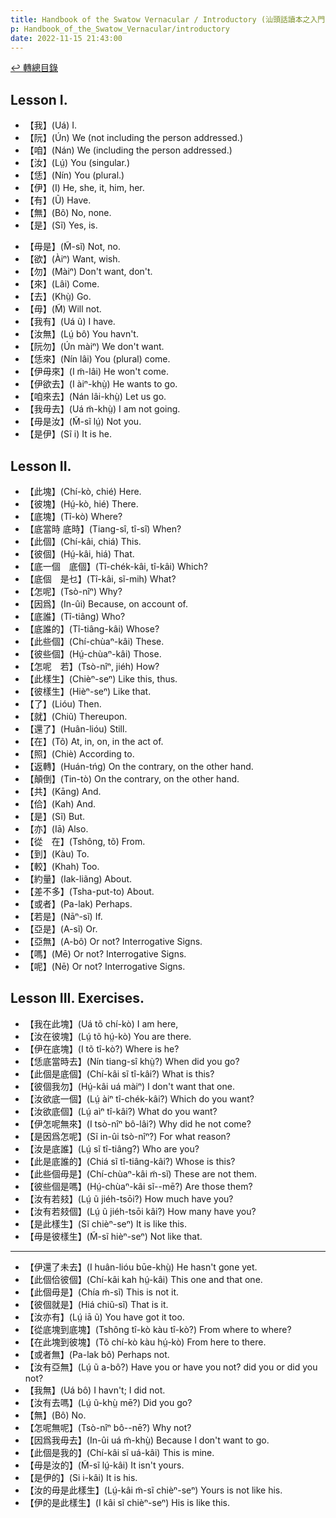 ```yaml
---
title: Handbook of the Swatow Vernacular / Introductory (汕頭話讀本之入門)
p: Handbook_of_the_Swatow_Vernacular/introductory
date: 2022-11-15 21:43:00
---
```


[↩️ 轉總目錄](/Handbook_of_the_Swatow_Vernacular)

## Lesson I.

* 【我】(Uá) I.
* 【阮】(Ún) We (not including the person addressed.)
* 【咱】(Nán) We (including the person addressed.)
* 【汝】(Lṳ́) You (singular.)
* 【恁】(Nín) You (plural.)
* 【伊】(I) He, she, it, him, her.
* 【有】(Ũ) Have.
* 【無】(Bô) No, none.
* 【是】(Sĩ) Yes, is.
<!--more-->
* 【毋是】(M̃-sĩ) Not, no.
* 【欲】(Àiⁿ) Want, wish.
* 【勿】(Màiⁿ) Don't want, don't.
* 【來】(Lâi) Come.
* 【去】(Khṳ̀) Go.
* 【毋】(M̃) Will not.
* 【我有】(Uá ũ) I have.
* 【汝無】(Lṳ́ bô) You havn't.
* 【阮勿】(Ún màiⁿ) We don't want.
* 【恁來】(Nín lâi) You (plural) come.
* 【伊毋來】(I m̃-lâi) He won't come.
* 【伊欲去】(I àiⁿ-khṳ̀) He wants to go.
* 【咱來去】(Nán lâi-khṳ̀) Let us go.
* 【我毋去】(Uá m̃-khṳ̀) I am not going.
* 【毋是汝】(M̃-sĩ lṳ́) Not you.
* 【是伊】(Sĩ i) It is he.

## Lesson II.

* 【此塊】(Chí-kò, chié) Here.
* 【彼塊】(Hṳ́-kò, hié) There.
* 【底塊】(Tî-kò) Where?
* 【底當時  底時】(Tiang-sî, tî-sî) When?
* 【此個】(Chí-kâi, chiá) This.
* 【彼個】(Hṳ́-kâi, hiá) That.
* 【底一個　底個】(Tî-chék-kâi, tî-kâi) Which?
* 【底個　是乜】(Tî-kâi, sĩ-mih) What?
* 【怎呢】(Tsò-nîⁿ) Why?
* 【因爲】(In-ûi) Because, on account of.
* 【底誰】(Tî-tiâng) Who?
* 【底誰的】(Tî-tiâng-kâi) Whose?
* 【此些個】(Chí-chùaⁿ-kâi) These.
* 【彼些個】(Hṳ́-chùaⁿ-kâi) Those.
* 【怎呢　若】(Tsò-nîⁿ, jiéh) How?
* 【此樣生】(Chièⁿ-seⁿ) Like this, thus.
* 【彼樣生】(Hièⁿ-seⁿ) Like that.
* 【了】(Lióu) Then.
* 【就】(Chiũ) Thereupon.
* 【還了】(Huân-lióu) Still.
* 【在】(Tõ) At, in, on, in the act of.
* 【照】(Chiè) According to.
* 【返轉】(Huán-tńg) On the contrary, on the other hand.
* 【顛倒】(Tin-tò) On the contrary, on the other hand.
* 【共】(Kāng) And.
* 【佮】(Kah) And.
* 【是】(Sĩ) But.
* 【亦】(Iā) Also.
* 【從　在】(Tshông, tõ) From.
* 【到】(Kàu) To.
* 【較】(Khah) Too.
* 【約量】(Iak-liãng) About.
* 【差不多】(Tsha-put-to) About.
* 【或者】(Pa-lak) Perhaps.
* 【若是】(Nāⁿ-sĩ) If.
* 【亞是】(A-sĩ) Or.
* 【亞無】(A-bô) Or not? Interrogative Signs.
* 【嗎】(Mē) Or not? Interrogative Signs.
* 【呢】(Nē) Or not? Interrogative Signs.

## Lesson III. Exercises.

* 【我在此塊】(Uá tõ chí-kò) I am here,
* 【汝在彼塊】(Lṳ́ tõ hṳ́-kò) You are there.
* 【伊在底塊】(I tõ tî-kò?) Where is he?
* 【恁底當時去】(Nín tiang-sî khṳ̀?) When did you go?
* 【此個是底個】(Chí-kâi sĩ tî-kâi?) What is this?
* 【彼個我勿】(Hṳ́-kâi uá màiⁿ) I don't want that one.
* 【汝欲底一個】(Lṳ́ àiⁿ tî-chék-kâi?) Which do you want?
* 【汝欲底個】(Lṳ́ aìⁿ tî-kâi?) What do you want?
* 【伊怎呢無來】(I tsò-nîⁿ bô-lâi?) Why did he not come?
* 【是因爲怎呢】(Sĩ in-ûi tsò-nîⁿ?) For what reason?
* 【汝是底誰】(Lṳ́ sĩ tî-tiâng?) Who are you?
* 【此是底誰的】(Chiá sĩ tî-tiâng-kâi?) Whose is this?
* 【此些個毋是】(Chí-chùaⁿ-kâi m̃-sĩ) These are not them.
* 【彼些個是嗎】(Hṳ́-chùaⁿ-kâi sĩ--mē?) Are those them?
* 【汝有若㩼】(Lṳ́ ũ jiéh-tsōi?) How much have you?
* 【汝有若㩼個】(Lṳ́ ũ jiéh-tsōi kâi?) How many have you?
* 【是此樣生】(Sĩ chièⁿ-seⁿ) It is like this.
* 【毋是彼樣生】(M̃-sĩ hièⁿ-seⁿ) Not like that.

------

* 【伊還了未去】(I huân-lióu būe-khṳ̀) He hasn't gone yet.
* 【此個佮彼個】(Chí-kâi kah hṳ́-kâi) This one and that one.
* 【此個毋是】(Chía m̃-sĩ) This is not it.
* 【彼個就是】(Hiá chiũ-sĩ) That is it.
* 【汝亦有】(Lṳ́ iā ũ) You have got it too.
* 【從底塊到底塊】(Tshông tî-kò kàu tî-kò?) From where to where?
* 【在此塊到彼塊】(Tõ chí-kò kàu hṳ́-kò) From here to there.
* 【或者無】(Pa-lak bô) Perhaps not.
* 【汝有亞無】(Lṳ́ ũ a-bô?) Have you or have you not? did you or did you not?
* 【我無】(Uá bô) I havn't; I did not.
* 【汝有去嗎】(Lṳ́ ũ-khṳ̀ mē?) Did you go?
* 【無】(Bô) No.
* 【怎呢無呢】(Tsò-nîⁿ bô--nē?) Why not?
* 【因爲我毋去】(In-ûi uá m̃-khṳ̀) Because I don't want to go.
* 【此個是我的】(Chí-kâi sĩ uá-kâi) This is mine.
* 【毋是汝的】(M̃-sĩ lṳ́-kâi) It isn't yours.
* 【是伊的】(Si i-kâi) It is his.
* 【汝的毋是此樣生】(Lṳ́-kâi m̃-sĩ chièⁿ-seⁿ) Yours is not like his.
* 【伊的是此樣生】(I kâi sĩ chièⁿ-seⁿ) His is like this.
